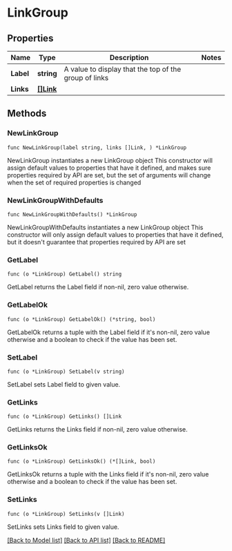 # LinkGroup

## Properties

Name | Type | Description | Notes
------------ | ------------- | ------------- | -------------
**Label** | **string** | A value to display that the top of the group of links | 
**Links** | [**[]Link**](Link.md) |  | 

## Methods

### NewLinkGroup

`func NewLinkGroup(label string, links []Link, ) *LinkGroup`

NewLinkGroup instantiates a new LinkGroup object
This constructor will assign default values to properties that have it defined,
and makes sure properties required by API are set, but the set of arguments
will change when the set of required properties is changed

### NewLinkGroupWithDefaults

`func NewLinkGroupWithDefaults() *LinkGroup`

NewLinkGroupWithDefaults instantiates a new LinkGroup object
This constructor will only assign default values to properties that have it defined,
but it doesn't guarantee that properties required by API are set

### GetLabel

`func (o *LinkGroup) GetLabel() string`

GetLabel returns the Label field if non-nil, zero value otherwise.

### GetLabelOk

`func (o *LinkGroup) GetLabelOk() (*string, bool)`

GetLabelOk returns a tuple with the Label field if it's non-nil, zero value otherwise
and a boolean to check if the value has been set.

### SetLabel

`func (o *LinkGroup) SetLabel(v string)`

SetLabel sets Label field to given value.


### GetLinks

`func (o *LinkGroup) GetLinks() []Link`

GetLinks returns the Links field if non-nil, zero value otherwise.

### GetLinksOk

`func (o *LinkGroup) GetLinksOk() (*[]Link, bool)`

GetLinksOk returns a tuple with the Links field if it's non-nil, zero value otherwise
and a boolean to check if the value has been set.

### SetLinks

`func (o *LinkGroup) SetLinks(v []Link)`

SetLinks sets Links field to given value.



[[Back to Model list]](../README.md#documentation-for-models) [[Back to API list]](../README.md#documentation-for-api-endpoints) [[Back to README]](../README.md)


